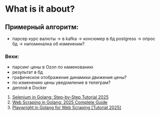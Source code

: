 # What is it about? 
## Примерный алгоритм:   
- парсер курс валюты -> в kafka -> консюмер в бд postgress -> опрос бд -> напоминалка об изменении?
### Вехи:
- парсинг цены в Ozon по наменованию
- результат в бд
- графическое отображение динамики движения цены?
- по изменению цены уведомление в телеграм?
- деплой в Docker

1. [Selenium in Golang: Step-by-Step Tutorial 2025](https://www.zenrows.com/blog/selenium-golang#why-use-selenium-in-go) 
2. [Web Scraping in Golang: 2025 Complete Guide](https://www.zenrows.com/blog/web-scraping-golang#build-first-golang-scraper)
3. [Playwright in Golang for Web Scraping [Tutorial 2025]](https://www.zenrows.com/blog/playwright-golang)
